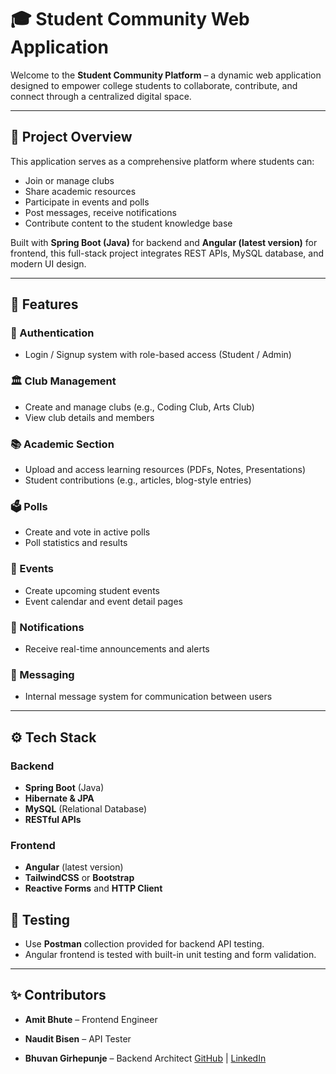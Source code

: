 # 🎓 Student Community Web Application

Welcome to the **Student Community Platform** – a dynamic web application designed to empower college students to collaborate, contribute, and connect through a centralized digital space.

---

## 🚀 Project Overview

This application serves as a comprehensive platform where students can:
- Join or manage clubs
- Share academic resources
- Participate in events and polls
- Post messages, receive notifications
- Contribute content to the student knowledge base

Built with **Spring Boot (Java)** for backend and **Angular (latest version)** for frontend, this full-stack project integrates REST APIs, MySQL database, and modern UI design.

---

## 🧠 Features

### 👤 Authentication
- Login / Signup system with role-based access (Student / Admin)

### 🏛️ Club Management
- Create and manage clubs (e.g., Coding Club, Arts Club)
- View club details and members

### 📚 Academic Section
- Upload and access learning resources (PDFs, Notes, Presentations)
- Student contributions (e.g., articles, blog-style entries)

### 🗳️ Polls
- Create and vote in active polls
- Poll statistics and results

### 📅 Events
- Create upcoming student events
- Event calendar and event detail pages

### 🔔 Notifications
- Receive real-time announcements and alerts

### 💬 Messaging
- Internal message system for communication between users

---

## ⚙️ Tech Stack

### Backend
- **Spring Boot** (Java)
- **Hibernate & JPA**
- **MySQL** (Relational Database)
- **RESTful APIs**

### Frontend
- **Angular** (latest version)
- **TailwindCSS** or **Bootstrap**
- **Reactive Forms** and **HTTP Client**

## 🧪 Testing

- Use **Postman** collection provided for backend API testing.
- Angular frontend is tested with built-in unit testing and form validation.

---

## ✨ Contributors

- **Amit Bhute** – Frontend Engineer  

- **Naudit Bisen** – API Tester

- **Bhuvan Girhepunje** – Backend Architect
  [GitHub](https://github.com/bjg2003) | [LinkedIn](https://linkedin.com/in/bhuvangirhepunje)

